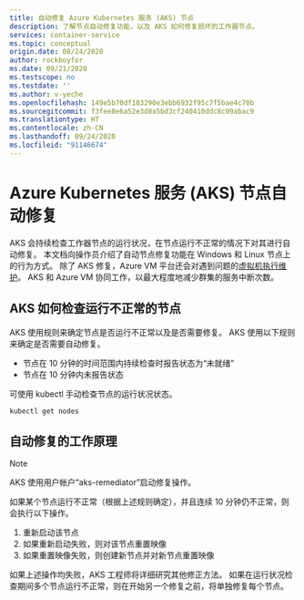 ```yaml
---
title: 自动修复 Azure Kubernetes 服务 (AKS) 节点
description: 了解节点自动修复功能，以及 AKS 如何修复损坏的工作器节点。
services: container-service
ms.topic: conceptual
origin.date: 08/24/2020
author: rockboyfor
ms.date: 09/21/2020
ms.testscope: no
ms.testdate: ''
ms.author: v-yeche
ms.openlocfilehash: 149e5b70df183290e3ebb6932f95c7f5bae4c70b
ms.sourcegitcommit: f3fee8e6a52e3d8a5bd3cf240410ddc8c09abac9
ms.translationtype: HT
ms.contentlocale: zh-CN
ms.lasthandoff: 09/24/2020
ms.locfileid: "91146674"
---
```

# <a name="azure-kubernetes-service-aks-node-auto-repair"></a>Azure Kubernetes 服务 (AKS) 节点自动修复

AKS 会持续检查工作器节点的运行状况，在节点运行不正常的情况下对其进行自动修复。 本文档向操作员介绍了自动节点修复功能在 Windows 和 Linux 节点上的行为方式。 除了 AKS 修复，Azure VM 平台还会对遇到问题的[虚拟机执行维护][vm-updates]。 AKS 和 Azure VM 协同工作，以最大程度地减少群集的服务中断次数。

## <a name="how-aks-checks-for-unhealthy-nodes"></a>AKS 如何检查运行不正常的节点

AKS 使用规则来确定节点是否运行不正常以及是否需要修复。 AKS 使用以下规则来确定是否需要自动修复。

* 节点在 10 分钟的时间范围内持续检查时报告状态为“未就绪”
* 节点在 10 分钟内未报告状态

可使用 kubectl 手动检查节点的运行状况状态。

```
kubectl get nodes
```

## <a name="how-automatic-repair-works"></a>自动修复的工作原理

> [!Note]
> AKS 使用用户帐户“aks-remediator”启动修复操作。

如果某个节点运行不正常（根据上述规则确定），并且连续 10 分钟仍不正常，则会执行以下操作。

1. 重新启动该节点
1. 如果重新启动失败，则对该节点重置映像
1. 如果重置映像失败，则创建新节点并对新节点重置映像

如果上述操作均失败，AKS 工程师将详细研究其他修正方法。 如果在运行状况检查期间多个节点运行不正常，则在开始另一个修复之前，将单独修复每个节点。


<!--Not Avaiable on ## Next steps-->

<!--Not Avaiable on [Availability Zones][availability-zones]-->

<!-- LINKS - External -->

<!-- LINKS - Internal -->

<!--Not Avaiable on [availability-zones]: ./availability-zones.md-->

[vm-updates]: ../virtual-machines/maintenance-and-updates.md

<!-- Update_Description: update meta properties, wording update, update link -->